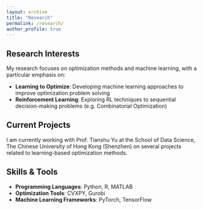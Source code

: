 ```yaml
---
layout: archive
title: "Research"
permalink: /research/
author_profile: true
---
```


## Research Interests

My research focuses on optimization methods and machine learning, with a particular emphasis on:

- **Learning to Optimize**: Developing machine learning approaches to improve optimization problem solving
- **Reinforcement Learning**: Exploring RL techniques to sequential decision-making problems (e.g. Combinatorial Optimization)

## Current Projects

I am currently working with Prof. Tianshu Yu at the School of Data Science, The Chinese University of Hong Kong (Shenzhen) on several projects related to learning-based optimization methods.

## Skills & Tools

- **Programming Languages**: Python, R, MATLAB
- **Optimization Tools**: CVXPY, Gurobi
- **Machine Learning Frameworks**: PyTorch, TensorFlow
